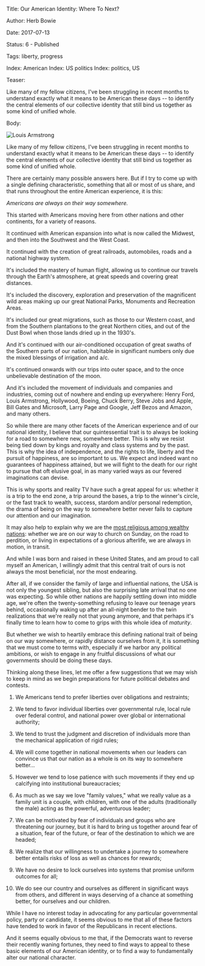 Title: Our American Identity: Where To Next?

Author: Herb Bowie

Date: 2017-07-13

Status: 6 - Published

Tags:   liberty, progress

Index: American
Index: US politics
Index: politics, US

Teaser: 
 
Like many of my fellow citizens, I've been struggling in recent months to understand exactly what it means to be American these days -- to identify the central elements of our collective identity that still bind us together as some kind of unified whole. 

Body:

<p><img src="../../images/louisarmstrong.jpg" alt="Louis Armstrong" title="Louis Armstrong" /></p>

Like many of my fellow citizens, I've been struggling in recent months to understand exactly what it means to be American these days -- to identify the central elements of our collective identity that still bind us together as some kind of unified whole.

There are certainly many possible answers here. But if I try to come up with a single defining characteristic, something that all or most of us share, and that runs throughout the entire American experience, it is this:

*Americans are always on their way somewhere.* 

This started with Americans moving here from other nations and other continents, for a variety of reasons. 

It continued with American expansion into what is now called the Midwest, and then into the Southwest and the West Coast. 

It continued with the creation of great railroads, automobiles, roads and a national highway system. 

It's included the mastery of human flight, allowing us to continue our travels through the Earth's atmosphere, at great speeds and covering great distances. 

It's included the discovery, exploration and preservation of the magnificent wild areas making up our great National Parks, Monuments and Recreation Areas. 

It's included our great migrations, such as those to our Western coast, and from the Southern plantations to the great Northern cities, and out of the Dust Bowl when those lands dried up in the 1930's.

And it's continued with our air-conditioned occupation of great swaths of the Southern parts of our nation, habitable in significant numbers only due the mixed blessings of irrigation and a/c. 

It's continued onwards with our trips into outer space, and to the once unbelievable destination of the moon. 

And it's included the movement of individuals and companies and industries, coming out of nowhere and ending up everywhere: Henry Ford, Louis Armstrong, Hollywood, Boeing, Chuck Berry, Steve Jobs and Apple, Bill Gates and Microsoft, Larry Page and Google, Jeff Bezos and Amazon, and many others. 

So while there are many other facets of the American experience and of our national identity, I believe that our quintessential trait is to always be looking for a road to somewhere new, somewhere better. This is why we resist being tied down by kings and royalty and class systems and by the past. This is why the idea of independence, and the rights to life, liberty and the pursuit of happiness, are so important to us. We expect and indeed want no guarantees of happiness attained, but we will fight to the death for our right to pursue that oft elusive goal, in as many varied ways as our fevered imaginations can devise.

This is why sports and reality TV have such a great appeal for us: whether it is a trip to the end zone, a trip around the bases, a trip to the winner's circle, or the fast track to wealth, success, stardom and/or personal redemption, the drama of being on the way to somewhere better never fails to capture our attention and our imagination. 

It may also help to explain why we are the [most religious among wealthy nations][pew]: whether we are on our way to church on Sunday, on the road to perdition, or living in expectations of a glorious afterlife, we are always in motion, in transit. 

And while I was born and raised in these United States, and am proud to call myself an American, I willingly admit that this central trait of ours is not always the most beneficial, nor the most endearing. 

After all, if we consider the family of large and influential nations, the USA is not only the youngest sibling, but also the surprising late arrival that no one was expecting. So while other nations are happily settling down into middle age, we're often the twenty-something refusing to leave our teenage years behind, occasionally waking up after an all-night bender to the twin realizations that we're really not that young anymore, and that perhaps it's finally time to learn how to come to grips with this whole idea of *maturity*. 

But whether we wish to heartily embrace this defining national trait of being on our way somewhere, or rapidly distance ourselves from it, it is something that we must come to terms with, especially if we harbor any political ambitions, or wish to engage in any fruitful discussions of what our governments should be doing these days. 

Thinking along these lines, let me offer a few suggestions that we may wish to keep in mind as we begin preparations for future political debates and contests. 

1. We Americans tend to prefer liberties over obligations and restraints;

2. We tend to favor individual liberties over governmental rule, local rule over federal control, and national power over global or international authority; 

3. We tend to trust the judgment and discretion of individuals more than the mechanical application of rigid rules;

4. We will come together in national movements when our leaders can convince us that our nation as a whole is on its way to somewhere better...

5. However we tend to lose patience with such movements if they end up calcifying into institutional bureaucracies;

6. As much as we say we love "family values," what we really value as a family unit is a couple, with children, with one of the adults (traditionally the male) acting as the powerful, adventurous leader;

7. We can be motivated by fear of individuals and groups who are threatening our journey, but it is hard to bring us together around fear of a situation, fear of the future, or fear of the destination to which we are headed;

8. We realize that our willingness to undertake a journey to somewhere better entails risks of loss as well as chances for rewards;

9. We have no desire to lock ourselves into systems that promise uniform outcomes for all;

10. We do see our country and ourselves as different in significant ways from others, and different in ways deserving of a chance at something better, for ourselves and our children. 

While I have no interest today in advocating for any particular governmental policy, party or candidate, it seems obvious to me that all of these factors have tended to work in favor of the Republicans in recent elections. 

And it seems equally obvious to me that, if the Democrats want to reverse their recently waning fortunes, they need to find ways to appeal to these basic elements of our American identity, or to find a way to fundamentally alter our national character. 

[pew]: http://www.pewglobal.org/2002/12/19/among-wealthy-nations/
